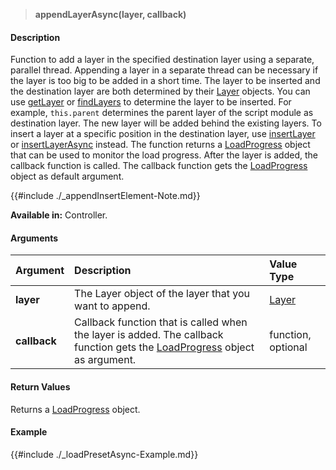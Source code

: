 >**appendLayerAsync(layer, callback)**

#### Description

Function to add a layer in the specified destination layer using a separate, parallel thread. Appending a layer in a separate thread can be necessary if the layer is too big to be added in a short time. The layer to be inserted and the destination layer are both determined by their [Layer](./Layer.md) objects. You can use [getLayer](./getLayer.md) or [findLayers](./findLayers.md) to determine the layer to be inserted. For example, ``this.parent`` determines the parent layer of the script module as destination layer. The new layer will be added behind the existing layers. To insert a layer at a specific position in the destination layer, use [insertLayer](./insertLayer.md) or [insertLayerAsync](./insertLayerAsync.md) instead. The function returns a [LoadProgress](./LoadProgress.md) object that can be used to monitor the load progress. After the layer is added, the callback function is called. The callback function gets the [LoadProgress](./LoadProgress.md) object as default argument.

{{#include ./_appendInsertElement-Note.md}}

**Available in:** Controller.

#### Arguments

|Argument|Description|Value Type|
|:-|:-|:-|
|**layer**|The Layer object of the layer that you want to append.|[Layer](./Layer.md)|
|**callback**|Callback function that is called when the layer is added. The callback function gets the [LoadProgress](./LoadProgress.md) object as argument.|function, optional|

#### Return Values

Returns a [LoadProgress](./LoadProgress.md) object.

#### Example

{{#include ./_loadPresetAsync-Example.md}}

